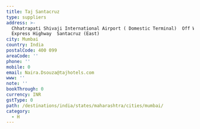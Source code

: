 ```yaml
---
title: Taj Santacruz
type: suppliers
address: >-
  Chhatrapati Shivaji International Airport ( Domestic Terminal)  Off Western
  Express Highway  Santacruz (East)
city: Mumbai
country: India
postalCode: 400 099
areaCode: ''
phone: ''
mobile: 0
email: Naira.Dsouza@tajhotels.com
www: ''
note: ''
bookThrough: 0
currency: INR
gstType: 0
path: /destinations/india/states/maharashtra/cities/mumbai/
category:
  - H
---
```


